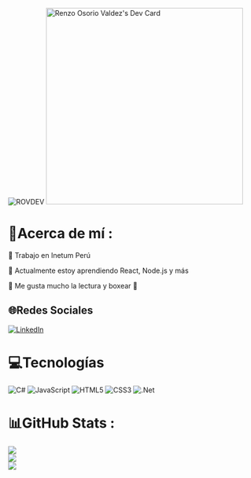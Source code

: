 ![ROVDEV](https://i.imgur.com/2l1aiPm.png)
<a href="https://app.daily.dev/r3nzo_o"><img src="https://api.daily.dev/devcards/5e7d59e2da024de78ab67b7d1787baa9.png?r=io8" width="400" alt="Renzo Osorio Valdez's Dev Card"/></a>

# 💫Acerca de mí :
🔭 Trabajo en Inetum Perú

🌱 Actualmente estoy aprendiendo React, Node.js y más

💬 Me gusta mucho la lectura y boxear 🥊

## 🌐Redes Sociales
[![LinkedIn](https://img.shields.io/badge/LinkedIn-%230077B5.svg?logo=linkedin&logoColor=white)](https://linkedin.com/in/https://www.linkedin.com/in/rosorio1909/) 

# 💻Tecnologías
![C#](https://img.shields.io/badge/c%23-%23239120.svg?style=for-the-badge&logo=c-sharp&logoColor=white) ![JavaScript](https://img.shields.io/badge/javascript-%23323330.svg?style=for-the-badge&logo=javascript&logoColor=%23F7DF1E) ![HTML5](https://img.shields.io/badge/html5-%23E34F26.svg?style=for-the-badge&logo=html5&logoColor=white) ![CSS3](https://img.shields.io/badge/css3-%231572B6.svg?style=for-the-badge&logo=css3&logoColor=white) ![.Net](https://img.shields.io/badge/.NET-5C2D91?style=for-the-badge&logo=.net&logoColor=white)
# 📊GitHub Stats :
![](https://github-readme-stats.vercel.app/api?username=renzoov&theme=vision-friendly-dark&hide_border=false&include_all_commits=false&count_private=false)<br/>
![](https://github-readme-streak-stats.herokuapp.com/?user=renzoov&theme=vision-friendly-dark&hide_border=false)<br/>
![](https://github-readme-stats.vercel.app/api/top-langs/?username=renzoov&theme=vision-friendly-dark&hide_border=false&include_all_commits=false&count_private=false&layout=compact)
